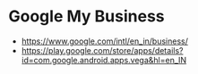# Google My Business


- https://www.google.com/intl/en_in/business/
- https://play.google.com/store/apps/details?id=com.google.android.apps.vega&hl=en_IN
